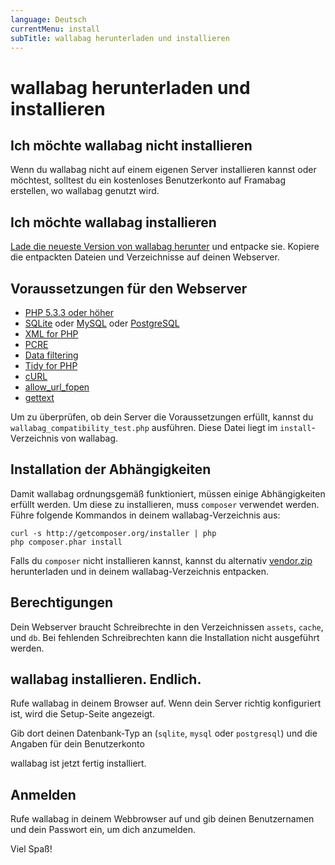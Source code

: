 ```yaml
---
language: Deutsch
currentMenu: install
subTitle: wallabag herunterladen und installieren
---
```


# wallabag herunterladen und installieren
## Ich möchte wallabag nicht installieren
Wenn du wallabag nicht auf einem eigenen Server installieren kannst oder möchtest, solltest du ein kostenloses Benutzerkonto auf Framabag erstellen, wo wallabag genutzt wird.

## Ich möchte wallabag installieren

[Lade die neueste Version von wallabag herunter](https://www.wallabag.org/pages/download-wallabag.html) und entpacke sie. Kopiere die entpackten Dateien und Verzeichnisse auf deinen Webserver.

## Voraussetzungen für den Webserver
* [PHP 5.3.3 oder höher](http://php.net/manual/de/install.php)
* [SQLite](http://php.net/manual/de/book.sqlite.php) oder [MySQL](http://php.net/manual/de/book.mysql.php) oder [PostgreSQL](http://php.net/manual/de/book.pgsql.php)
* [XML for PHP](http://php.net/de/xml)
* [PCRE](http://php.net/de/pcre)
* [Data filtering](http://php.net/manual/de/book.filter.php)
* [Tidy for PHP](http://php.net/de/tidy)
* [cURL](http://php.net/de/curl)
* [allow_url_fopen](http://www.php.net/manual/de/filesystem.configuration.php#ini.allow-url-fopen)
* [gettext](http://php.net/manual/de/book.gettext.php)

Um zu überprüfen, ob dein Server die Voraussetzungen erfüllt, kannst du `wallabag_compatibility_test.php` ausführen. Diese Datei liegt im `install`-Verzeichnis von wallabag.

## Installation der Abhängigkeiten
Damit wallabag ordnungsgemäß funktioniert, müssen einige Abhängigkeiten erfüllt werden. Um diese zu installieren, muss `composer` verwendet werden. Führe folgende Kommandos in deinem wallabag-Verzeichnis aus:

    curl -s http://getcomposer.org/installer | php
    php composer.phar install

Falls du `composer` nicht installieren kannst, kannst du alternativ [vendor.zip](http://wllbg.org/vendor) herunterladen und in deinem wallabag-Verzeichnis entpacken. 

## Berechtigungen
Dein Webserver braucht Schreibrechte in den Verzeichnissen `assets`, `cache`, und `db`. Bei fehlenden Schreibrechten kann die Installation nicht ausgeführt werden.

## wallabag installieren. Endlich.
Rufe wallabag in deinem Browser auf. Wenn dein Server richtig konfiguriert ist, wird die Setup-Seite angezeigt.

Gib dort deinen Datenbank-Typ an (`sqlite`, `mysql` oder `postgresql`) und die Angaben für dein Benutzerkonto

wallabag ist jetzt fertig installiert.

## Anmelden
Rufe wallabag in deinem Webbrowser auf und gib deinen Benutzernamen und dein Passwort ein, um dich anzumelden.

Viel Spaß!

